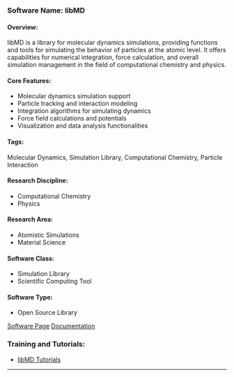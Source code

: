 ### Software Name: libMD

#### Overview:
libMD is a library for molecular dynamics simulations, providing functions and tools for simulating the behavior of particles at the atomic level. It offers capabilities for numerical integration, force calculation, and overall simulation management in the field of computational chemistry and physics.

#### Core Features:
- Molecular dynamics simulation support
- Particle tracking and interaction modeling
- Integration algorithms for simulating dynamics
- Force field calculations and potentials
- Visualization and data analysis functionalities

#### Tags:
Molecular Dynamics, Simulation Library, Computational Chemistry, Particle Interaction

#### Research Discipline:
- Computational Chemistry
- Physics

#### Research Area:
- Atomistic Simulations
- Material Science

#### Software Class:
- Simulation Library
- Scientific Computing Tool

#### Software Type:
- Open Source Library

[Software Page](https://libmd.lammps.org/)
[Documentation](https://lammps.sandia.gov/doc/Programmers.html)

### Training and Tutorials:
- [libMD Tutorials](https://lammps.sandia.gov/training.html)
--------------------------------------
